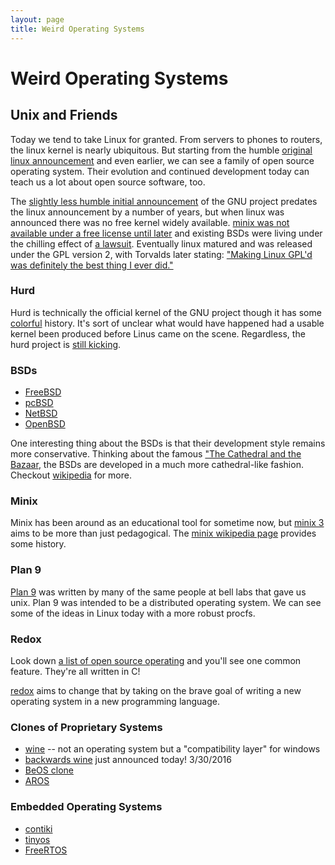```yaml
---
layout: page
title: Weird Operating Systems
---
```


# Weird Operating Systems

## Unix and Friends

Today we tend to take Linux for granted. From servers to phones to routers, the linux kernel is nearly ubiquitous. But starting from the humble [original linux announcement](https://groups.google.com/forum/#!msg/comp.os.minix/dlNtH7RRrGA/SwRavCzVE7gJ) and even earlier, we can see a family of open source operating system. Their evolution and continued development today can teach us a lot about open source software, too.

The [slightly less humble initial announcement](http://www.gnu.org/gnu/initial-announcement.html) of the GNU project predates the linux announcement by a number of years, but when linux was announced there was no free kernel widely available. [minix was not available under a free license until later](http://minix1.woodhull.com/faq/mxlicense.html) and existing BSDs were living under the chilling effect of [a lawsuit](https://en.wikipedia.org/wiki/UNIX_System_Laboratories,_Inc._v._Berkeley_Software_Design,_Inc.). Eventually linux matured and was released under the GPL version 2, with Torvalds later stating: ["Making Linux GPL'd was definitely the best thing I ever did."](http://www.tlug.jp/docs/linus.html)

### Hurd

Hurd is technically the official kernel of the GNU project though it has some [colorful](https://www.gnu.org/software/hurd/hurd.html) history. It's sort of unclear what would have happened had a usable kernel been produced before Linus came on the scene. Regardless, the hurd project is [still kicking](https://www.gnu.org/software/hurd/community/gsoc/project_ideas.html).


### BSDs

* [FreeBSD](https://www.freebsd.org/)
* [pcBSD](http://www.pcbsd.org/)
* [NetBSD](https://www.netbsd.org/)
* [OpenBSD](http://www.openbsd.org/)

One interesting thing about the BSDs is that their development style remains more conservative. Thinking about the famous ["The Cathedral and the Bazaar](http://www.catb.org/~esr/writings/cathedral-bazaar/), the BSDs are developed in a much more cathedral-like fashion. Checkout [wikipedia](https://en.wikipedia.org/wiki/The_Cathedral_and_the_Bazaar) for more.

### Minix

Minix has been around as an educational tool for sometime now, but [minix 3](http://www.minix3.org/) aims to be more than just pedagogical. The [minix wikipedia page](https://en.wikipedia.org/wiki/MINIX) provides some history.

### Plan 9

[Plan 9](http://plan9.bell-labs.com/plan9/about.html) was written by many of the same people at bell labs that gave us unix. Plan 9 was intended to be a distributed operating system. We can see some of the ideas in Linux today with a more robust procfs.

### Redox

Look down [a list of open source operating](https://en.wikipedia.org/wiki/Comparison_of_open-source_operating_systems) and you'll see one common feature. They're all written in C!

[redox](http://www.redox-os.org/) aims to change that by taking on the brave goal of writing a new operating system in a new programming language.

### Clones of Proprietary Systems

* [wine](https://www.winehq.org/) -- not an operating system but a "compatibility layer" for windows
* [backwards wine](http://www.hanselman.com/blog/DevelopersCanRunBashShellAndUsermodeUbuntuLinuxBinariesOnWindows10.aspx) just announced today! 3/30/2016
* [BeOS clone](https://en.wikipedia.org/wiki/Haiku_%28operating_system%29)
* [AROS](https://en.wikipedia.org/wiki/AROS_Research_Operating_System)

### Embedded Operating Systems
* [contiki](https://en.wikipedia.org/wiki/Contiki)
* [tinyos](https://github.com/tinyos/tinyos-main)
* [FreeRTOS](https://en.wikipedia.org/wiki/FreeRTOS)
